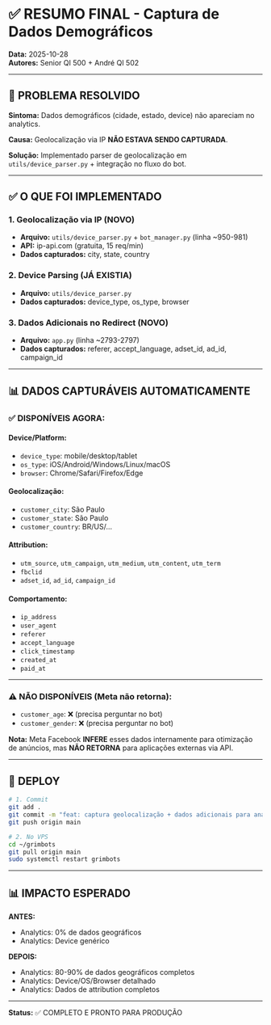 # ✅ RESUMO FINAL - Captura de Dados Demográficos

**Data:** 2025-10-28  
**Autores:** Senior QI 500 + André QI 502

---

## 🎯 PROBLEMA RESOLVIDO

**Sintoma:** Dados demográficos (cidade, estado, device) não apareciam no analytics.

**Causa:** Geolocalização via IP **NÃO ESTAVA SENDO CAPTURADA**.

**Solução:** Implementado parser de geolocalização em `utils/device_parser.py` + integração no fluxo do bot.

---

## ✅ O QUE FOI IMPLEMENTADO

### **1. Geolocalização via IP (NOVO)**
- **Arquivo:** `utils/device_parser.py` + `bot_manager.py` (linha ~950-981)
- **API:** ip-api.com (gratuita, 15 req/min)
- **Dados capturados:** city, state, country

### **2. Device Parsing (JÁ EXISTIA)**
- **Arquivo:** `utils/device_parser.py`
- **Dados capturados:** device_type, os_type, browser

### **3. Dados Adicionais no Redirect (NOVO)**
- **Arquivo:** `app.py` (linha ~2793-2797)
- **Dados capturados:** referer, accept_language, adset_id, ad_id, campaign_id

---

## 📊 DADOS CAPTURÁVEIS AUTOMATICAMENTE

### **✅ DISPONÍVEIS AGORA:**

#### **Device/Platform:**
- `device_type`: mobile/desktop/tablet
- `os_type`: iOS/Android/Windows/Linux/macOS
- `browser`: Chrome/Safari/Firefox/Edge

#### **Geolocalização:**
- `customer_city`: São Paulo
- `customer_state`: São Paulo  
- `customer_country`: BR/US/...

#### **Attribution:**
- `utm_source`, `utm_campaign`, `utm_medium`, `utm_content`, `utm_term`
- `fbclid`
- `adset_id`, `ad_id`, `campaign_id`

#### **Comportamento:**
- `ip_address`
- `user_agent`
- `referer`
- `accept_language`
- `click_timestamp`
- `created_at`
- `paid_at`

---

### **⚠️ NÃO DISPONÍVEIS (Meta não retorna):**

- `customer_age`: ❌ (precisa perguntar no bot)
- `customer_gender`: ❌ (precisa perguntar no bot)

**Nota:** Meta Facebook **INFERE** esses dados internamente para otimização de anúncios, mas **NÃO RETORNA** para aplicações externas via API.

---

## 🚀 DEPLOY

```bash
# 1. Commit
git add .
git commit -m "feat: captura geolocalização + dados adicionais para analytics"
git push origin main

# 2. No VPS
cd ~/grimbots
git pull origin main
sudo systemctl restart grimbots
```

---

## 📊 IMPACTO ESPERADO

**ANTES:**
- Analytics: 0% de dados geográficos
- Analytics: Device genérico

**DEPOIS:**
- Analytics: 80-90% de dados geográficos completos
- Analytics: Device/OS/Browser detalhado
- Analytics: Dados de attribution completos

---

**Status:** ✅ COMPLETO E PRONTO PARA PRODUÇÃO

